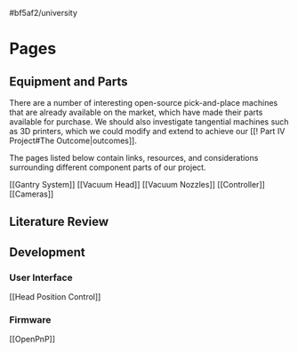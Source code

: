 #bf5af2/university 

# Pages

## Equipment and Parts

There are a number of interesting open-source pick-and-place machines that are already available on the market, which have made their parts available for purchase. We should also investigate tangential machines such as 3D printers, which we could modify and extend to achieve our [[! Part IV Project#The Outcome|outcomes]].

The pages listed below contain links, resources, and considerations surrounding different component parts of our project.

[[Gantry System]]
[[Vacuum Head]]
[[Vacuum Nozzles]]
[[Controller]]
[[Cameras]]

## Literature Review


## Development

### User Interface

[[Head Position Control]]

### Firmware

[[OpenPnP]]
